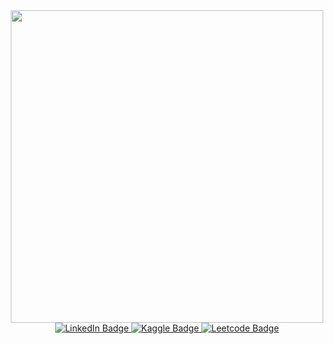 <div id="header" align="center">
  <img src="https://media2.giphy.com/media/v1.Y2lkPTc5MGI3NjExN2MxMmNjNGUyMTZjOTU0Y2ZkMjA3NzQ0ZmIwYWFhOTYzYzMwNmE4MiZjdD1n/LGCSJ9ZMbMJRHCYbuB/giphy.gif" width="500"/>
</div>

<div id="badges" align="center">
  <a href="https://www.linkedin.com/in/vkoriukina">
    <img src="https://img.shields.io/badge/LinkedIn-blue?style=for-the-badge&logo=linkedin&logoColor=white" alt="LinkedIn Badge"/>
  </a>
    </a>
    <a href="https://www.linkedin.com/in/vkoriukina">
    <img src="https://img.shields.io/badge/Kaggle-035a7d?style=for-the-badge&logo=kaggle&logoColor=white" alt="Kaggle Badge"/>
  </a>
  <a href="https://www.leetcode.com/vkoriukina">
    <img src="https://img.shields.io/badge/dynamic/json?style=for-the-badge&labelColor=black&color=%23ffa116&label=Solved&query=solvedOverTotal&url=https%3A%2F%2Fleetcode-badge.vercel.app%2Fapi%2Fusers%2Fvkoriukina&logo=leetcode&logoColor=yellow" alt="Leetcode Badge"/> 
</div>

